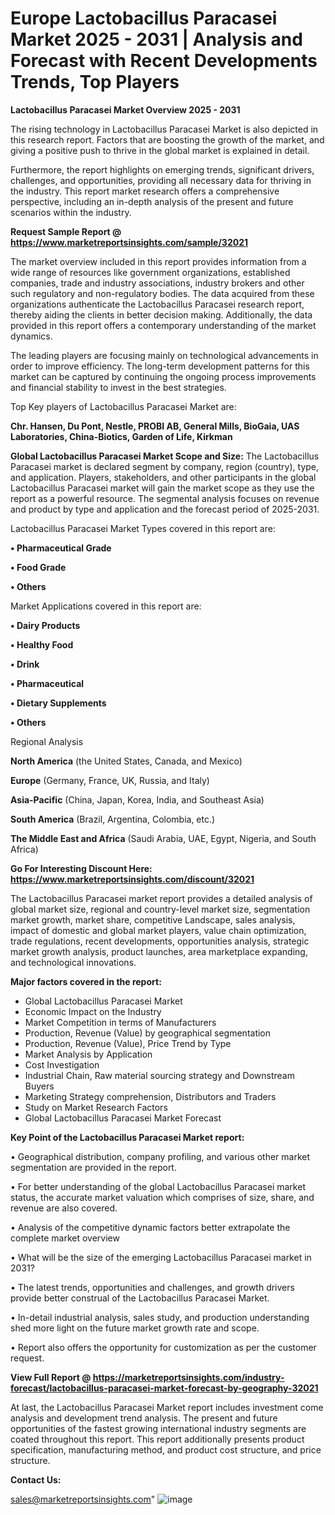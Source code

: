   # Europe Lactobacillus Paracasei Market 2025 - 2031 | Analysis and Forecast with Recent Developments Trends, Top Players

<Strong> Lactobacillus Paracasei Market Overview 2025 - 2031</strong>

The rising technology in Lactobacillus Paracasei Market is also depicted in this research report. Factors that are boosting the growth of the market, and giving a positive push to thrive in the global market is explained in detail.

Furthermore, the report highlights on emerging trends, significant drivers, challenges, and opportunities, providing all necessary data for thriving in the industry. This report market research offers a comprehensive perspective, including an in-depth analysis of the present and future scenarios within the industry.

<strong>Request Sample Report @ <a href=https://www.marketreportsinsights.com/sample/32021>https://www.marketreportsinsights.com/sample/32021</a></strong>

The market overview included in this report provides information from a wide range of resources like government organizations, established companies, trade and industry associations, industry brokers and other such regulatory and non-regulatory bodies. The data acquired from these organizations authenticate the Lactobacillus Paracasei research report, thereby aiding the clients in better decision making. Additionally, the data provided in this report offers a contemporary understanding of the market dynamics.

The leading players are focusing mainly on technological advancements in order to improve efficiency. The long-term development patterns for this market can be captured by continuing the ongoing process improvements and financial stability to invest in the best strategies.

Top Key players of Lactobacillus Paracasei Market are:

<strong>Chr. Hansen, Du Pont, Nestle, PROBI AB, General Mills, BioGaia, UAS Laboratories, China-Biotics, Garden of Life, Kirkman</strong>

<strong><b>Global Lactobacillus Paracasei Market Scope and Size:</b></strong>
The Lactobacillus Paracasei market is declared segment by company, region (country), type, and application. Players, stakeholders, and other participants in the global Lactobacillus Paracasei market will gain the market scope as they use the report as a powerful resource. The segmental analysis focuses on revenue and product by type and application and the forecast period of 2025-2031.

Lactobacillus Paracasei Market Types covered in this report are:

<strong>• Pharmaceutical Grade

• Food Grade

• Others</strong>

Market Applications covered in this report are:

<strong>• Dairy Products

• Healthy Food

• Drink

• Pharmaceutical

• Dietary Supplements

• Others</strong> 

Regional Analysis

<strong>North America</strong> (the United States, Canada, and Mexico)

<strong>Europe</strong> (Germany, France, UK, Russia, and Italy)

<strong>Asia-Pacific</strong> (China, Japan, Korea, India, and Southeast Asia)

<strong>South America</strong> (Brazil, Argentina, Colombia, etc.)

<strong>The Middle East and Africa</strong> (Saudi Arabia, UAE, Egypt, Nigeria, and South Africa)

<strong>Go For Interesting Discount Here: <a href=https://www.marketreportsinsights.com/discount/32021>https://www.marketreportsinsights.com/discount/32021</a></strong>

The Lactobacillus Paracasei market report provides a detailed analysis of global market size, regional and country-level market size, segmentation market growth, market share, competitive Landscape, sales analysis, impact of domestic and global market players, value chain optimization, trade regulations, recent developments, opportunities analysis, strategic market growth analysis, product launches, area marketplace expanding, and technological innovations.

<strong><b>Major factors covered in the report:</b></strong>
<ul>
  <li>Global Lactobacillus Paracasei Market </li>
  <li>Economic Impact on the Industry</li>
  <li>Market Competition in terms of Manufacturers</li>
  <li>Production, Revenue (Value) by geographical segmentation</li>
  <li>Production, Revenue (Value), Price Trend by Type</li>
  <li>Market Analysis by Application</li>
  <li>Cost Investigation</li>
  <li>Industrial Chain, Raw material sourcing strategy and Downstream Buyers</li>
  <li>Marketing Strategy comprehension, Distributors and Traders</li>
  <li>Study on Market Research Factors</li>
  <li>Global Lactobacillus Paracasei Market Forecast</li>
</ul>

<strong><b>Key Point of the Lactobacillus Paracasei Market report:</b></strong>

• Geographical distribution, company profiling, and various other market segmentation are provided in the report.

• For better understanding of the global Lactobacillus Paracasei market status, the accurate market valuation which comprises of size, share, and revenue are also covered.

• Analysis of the competitive dynamic factors better extrapolate the complete market overview

• What will be the size of the emerging Lactobacillus Paracasei market in 2031?

• The latest trends, opportunities and challenges, and growth drivers provide better construal of the Lactobacillus Paracasei Market.

• In-detail industrial analysis, sales study, and production understanding shed more light on the future market growth rate and scope.

• Report also offers the opportunity for customization as per the customer request.

<strong><b>View Full Report @ <a href=https://marketreportsinsights.com/industry-forecast/lactobacillus-paracasei-market-forecast-by-geography-32021>https://marketreportsinsights.com/industry-forecast/lactobacillus-paracasei-market-forecast-by-geography-32021</a></b></strong>


At last, the Lactobacillus Paracasei Market report includes investment come analysis and development trend analysis. The present and future opportunities of the fastest growing international industry segments are coated throughout this report. This report additionally presents product specification, manufacturing method, and product cost structure, and price structure.

<strong>Contact Us:</strong>

sales@marketreportsinsights.com"
![image](https://github.com/user-attachments/assets/fe401bb1-e561-4258-ba63-af15a7780590)
